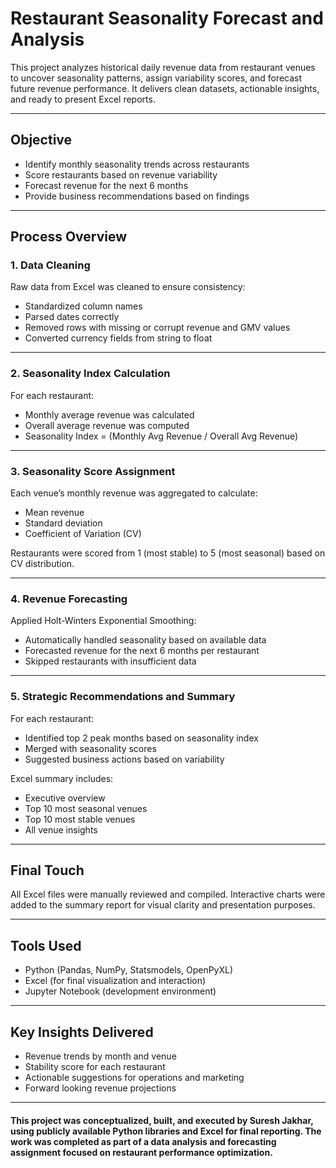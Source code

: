 # Restaurant Seasonality Forecast and Analysis

This project analyzes historical daily revenue data from restaurant venues to uncover seasonality patterns, assign variability scores, and forecast future revenue performance. It delivers clean datasets, actionable insights, and ready to present Excel reports.

---

## Objective

- Identify monthly seasonality trends across restaurants
- Score restaurants based on revenue variability
- Forecast revenue for the next 6 months
- Provide business recommendations based on findings

---

## Process Overview

### 1. Data Cleaning
Raw data from Excel was cleaned to ensure consistency:
- Standardized column names
- Parsed dates correctly
- Removed rows with missing or corrupt revenue and GMV values
- Converted currency fields from string to float



---

### 2. Seasonality Index Calculation
For each restaurant:
- Monthly average revenue was calculated
- Overall average revenue was computed
- Seasonality Index = (Monthly Avg Revenue / Overall Avg Revenue)



---

### 3. Seasonality Score Assignment
Each venue’s monthly revenue was aggregated to calculate:
- Mean revenue
- Standard deviation
- Coefficient of Variation (CV)

Restaurants were scored from 1 (most stable) to 5 (most seasonal) based on CV distribution.



---

### 4. Revenue Forecasting
Applied Holt-Winters Exponential Smoothing:
- Automatically handled seasonality based on available data
- Forecasted revenue for the next 6 months per restaurant
- Skipped restaurants with insufficient data



---

### 5. Strategic Recommendations and Summary
For each restaurant:
- Identified top 2 peak months based on seasonality index
- Merged with seasonality scores
- Suggested business actions based on variability

Excel summary includes:
- Executive overview
- Top 10 most seasonal venues
- Top 10 most stable venues
- All venue insights



---

## Final Touch

All Excel files were manually reviewed and compiled. Interactive charts were added to the summary report for visual clarity and presentation purposes.

---

## Tools Used

- Python (Pandas, NumPy, Statsmodels, OpenPyXL)
- Excel (for final visualization and interaction)
- Jupyter Notebook (development environment)

---

## Key Insights Delivered

- Revenue trends by month and venue
- Stability score for each restaurant
- Actionable suggestions for operations and marketing
- Forward looking revenue projections

---






#### This project was conceptualized, built, and executed by **Suresh Jakhar**, using publicly available Python libraries and Excel for final reporting.  The work was completed as part of a data analysis and forecasting assignment focused on restaurant performance optimization.